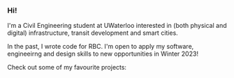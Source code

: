 ### Hi!
I'm a Civil Engineering student at UWaterloo interested in (both physical and digital) infrastructure, transit development and smart cities.

In the past, I wrote code for RBC. I'm open to apply my software, engineeirng and design skills to new opportunities in Winter 2023!

Check out some of my favourite projects:
